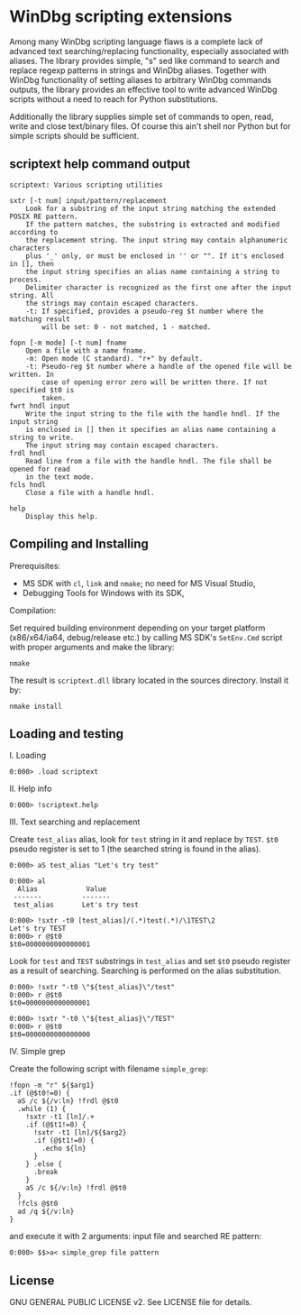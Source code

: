 WinDbg scripting extensions
===========================

Among many WinDbg scripting language flaws is a complete lack of advanced text
searching/replacing functionality, especially associated with aliases. The library
provides simple, "s" sed like command to search and replace regexp patterns in
strings and WinDbg aliases. Together with WinDbg functionality of setting aliases
to arbitrary WinDbg commands outputs, the library provides an effective tool to
write advanced WinDbg scripts without a need to reach for Python substitutions.

Additionally the library supplies simple set of commands to open, read, write and
close text/binary files. Of course this ain't shell nor Python but for simple
scripts should be sufficient.

scriptext help command output
-----------------------------

    scriptext: Various scripting utilities

    sxtr [-t num] input/pattern/replacement
        Look for a substring of the input string matching the extended POSIX RE pattern.
        If the pattern matches, the substring is extracted and modified according to
        the replacement string. The input string may contain alphanumeric characters
        plus '_' only, or must be enclosed in '' or "". If it's enclosed in [], then
        the input string specifies an alias name containing a string to process.
        Delimiter character is recognized as the first one after the input string. All
        the strings may contain escaped characters.
        -t: If specified, provides a pseudo-reg $t number where the matching result
            will be set: 0 - not matched, 1 - matched.

    fopn [-m mode] [-t num] fname
        Open a file with a name fname.
        -m: Open mode (C standard). "r+" by default.
        -t: Pseudo-reg $t number where a handle of the opened file will be written. In
            case of opening error zero will be written there. If not specified $t0 is
            taken.
    fwrt hndl input
        Write the input string to the file with the handle hndl. If the input string
        is enclosed in [] then it specifies an alias name containing a string to write.
        The input string may contain escaped characters.
    frdl hndl
        Read line from a file with the handle hndl. The file shall be opened for read
        in the text mode.
    fcls hndl
        Close a file with a handle hndl.

    help
        Display this help.

Compiling and Installing
------------------------

Prerequisites:

 - MS SDK with `cl`, `link` and `nmake`; no need for MS Visual Studio,
 - Debugging Tools for Windows with its SDK,

Compilation:

Set required building environment depending on your target platform (x86/x64/ia64,
debug/release etc.) by calling MS SDK's `SetEnv.Cmd` script with proper arguments
and make the library:

    nmake

The result is `scriptext.dll` library located in the sources directory. Install
it by:

    nmake install

Loading and testing
-------------------

I. Loading

    0:000> .load scriptext

II. Help info

    0:000> !scriptext.help

III. Text searching and replacement

Create `test_alias` alias, look for `test` string in it and replace by `TEST`.
`$t0` pseudo register is set to 1 (the searched string is found in the alias).

    0:000> aS test_alias "Let's try test"

    0:000> al
      Alias            Value
     -------          -------
     test_alias       Let's try test

    0:000> !sxtr -t0 [test_alias]/(.*)test(.*)/\1TEST\2
    Let's try TEST
    0:000> r @$t0
    $t0=0000000000000001

Look for `test` and `TEST` substrings in `test_alias` and set `$t0` pseudo
register as a result of searching. Searching is performed on the alias
substitution.

    0:000> !sxtr "-t0 \"${test_alias}\"/test"
    0:000> r @$t0
    $t0=0000000000000001

    0:000> !sxtr "-t0 \"${test_alias}\"/TEST"
    0:000> r @$t0
    $t0=0000000000000000

IV. Simple grep

Create the following script with filename `simple_grep`:

    !fopn -m "r" ${$arg1}
    .if (@$t0!=0) {
      aS /c ${/v:ln} !frdl @$t0
      .while (1) {
        !sxtr -t1 [ln]/.+
        .if (@$t1!=0) {
          !sxtr -t1 [ln]/${$arg2}
          .if (@$t1!=0) {
            .echo ${ln}
          }
        } .else {
          .break
        }
        aS /c ${/v:ln} !frdl @$t0
      }
      !fcls @$t0
      ad /q ${/v:ln}
    }

and execute it with 2 arguments: input file and searched RE pattern:

    0:000> $$>a< simple_grep file pattern

License
-------

GNU GENERAL PUBLIC LICENSE v2. See LICENSE file for details.
